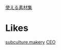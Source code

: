 [使える素材集](https://zenn.dev/penguin4731/articles/9afebfdf1952fd)

# Likes

[subculture.makery](https://subculture.makery.co.jp/)
[CEO](https://twitter.com/kokushing/status/1637538722215522306)



